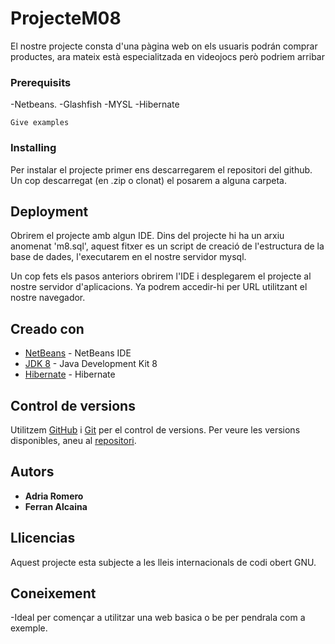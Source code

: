 # ProjecteM08

El nostre projecte consta d'una pàgina web on els usuaris podrán comprar productes, ara mateix està especialitzada en videojocs però podriem arribar 

### Prerequisits

-Netbeans.
-Glashfish
-MYSL
-Hibernate

```
Give examples
```

### Installing

Per instalar el projecte primer ens descarregarem el repositori del github. Un cop descarregat (en .zip o clonat) el posarem a alguna carpeta.

## Deployment

Obrirem el projecte amb algun IDE. 
Dins del projecte hi ha un arxiu anomenat 'm8.sql', aquest fitxer es un script de creació de l'estructura de la base de dades, l'executarem en el nostre servidor mysql.

Un cop fets els pasos anteriors obrirem l'IDE i desplegarem el projecte al nostre servidor d'aplicacions. Ya podrem accedir-hi per URL utilitzant el nostre navegador.

## Creado con

* [NetBeans](https://netbeans.org/) - NetBeans IDE
* [JDK 8](http://www.oracle.com/technetwork/java/javase/downloads/jdk8-downloads-2133151.html) - Java Development Kit 8
* [Hibernate](http://hibernate.org/) - Hibernate

## Control de versions

Utilitzem [GitHub](https://github.com) i [Git](https://git-scm.com/) per el control de versions. Per veure les versions disponibles, aneu al [repositori](https://github.com/ProjecteM08). 

## Autors

* **Adria Romero** 
*  **Ferran Alcaina** 
## Llicencias

Aquest projecte esta subjecte a les lleis internacionals de codi obert GNU.

## Coneixement

-Ideal per començar a utilitzar una web basica o be per pendrala com a exemple.
